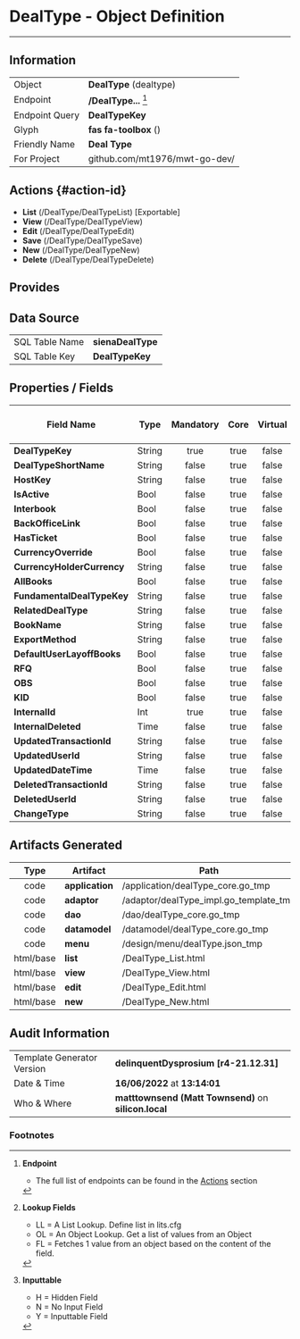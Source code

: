 # **DealType** - Object Definition
---
##  Information
|   |   |
|---|---|
|Object         |**DealType** (dealtype) |
|Endpoint 	    |**/DealType...** [^1]|
|Endpoint Query |**DealTypeKey**|
Glyph|**fas fa-toolbox** ()
Friendly Name|**Deal Type**|
|For Project    |github.com/mt1976/mwt-go-dev/|

##  Actions {#action-id}
* **List** (/DealType/DealTypeList) [Exportable]
* **View** (/DealType/DealTypeView)
* **Edit** (/DealType/DealTypeEdit)
* **Save** (/DealType/DealTypeSave)
* **New** (/DealType/DealTypeNew)
* **Delete** (/DealType/DealTypeDelete)







##  Provides







##  Data Source 
|   |   |
|---|---|
SQL Table Name       | **sienaDealType**
SQL Table Key | **DealTypeKey**



##  Properties / Fields
| Field Name| Type | Mandatory | Core | Virtual | Overide | Lookup [^2]| Lookup Object      | Lookup Field Source         | Lookup Return Value                | Inputable [^3]|DB Column|Default Value| No Change | Callout | Internal |
| -- | --  | :--: | :--: | :--: |:--: |:--: |:--: |-- |-- |:--: |-- | --| :--: | :--: | :--: |
|**DealTypeKey**|String|true|true|false|false|||||Y|DealTypeKey||false|false|false|
|**DealTypeShortName**|String|false|true|false|false|||||Y|DealTypeShortName||false|false|false|
|**HostKey**|String|false|true|false|false|||||Y|HostKey||false|false|false|
|**IsActive**|Bool|false|true|false|false|||||Y|IsActive|True|false|false|false|
|**Interbook**|Bool|false|true|false|false|||||Y|Interbook|True|false|false|false|
|**BackOfficeLink**|Bool|false|true|false|false|||||Y|BackOfficeLink|True|false|false|false|
|**HasTicket**|Bool|false|true|false|false|||||Y|HasTicket|True|false|false|false|
|**CurrencyOverride**|Bool|false|true|false|false|||||Y|CurrencyOverride|True|false|false|false|
|**CurrencyHolderCurrency**|String|false|true|false|false|||||Y|CurrencyHolderCurrency||false|false|false|
|**AllBooks**|Bool|false|true|false|false|||||Y|AllBooks|True|false|false|false|
|**FundamentalDealTypeKey**|String|false|true|false|false|||||Y|FundamentalDealTypeKey||false|false|false|
|**RelatedDealType**|String|false|true|false|false|||||Y|RelatedDealType||false|false|false|
|**BookName**|String|false|true|false|false|||||Y|BookName||false|false|false|
|**ExportMethod**|String|false|true|false|false|||||Y|ExportMethod||false|false|false|
|**DefaultUserLayoffBooks**|Bool|false|true|false|false|||||Y|DefaultUserLayoffBooks|True|false|false|false|
|**RFQ**|Bool|false|true|false|false|||||Y|RFQ|True|false|false|false|
|**OBS**|Bool|false|true|false|false|||||Y|OBS|True|false|false|false|
|**KID**|Bool|false|true|false|false|||||Y|KID|True|false|false|false|
|**InternalId**|Int|true|true|false|false|||||Y|InternalId|0|false|false|false|
|**InternalDeleted**|Time|false|true|false|false|||||Y|InternalDeleted||false|false|false|
|**UpdatedTransactionId**|String|false|true|false|false|||||Y|UpdatedTransactionId||false|false|false|
|**UpdatedUserId**|String|false|true|false|false|||||Y|UpdatedUserId||false|false|false|
|**UpdatedDateTime**|Time|false|true|false|false|||||Y|UpdatedDateTime||false|false|false|
|**DeletedTransactionId**|String|false|true|false|false|||||Y|DeletedTransactionId||false|false|false|
|**DeletedUserId**|String|false|true|false|false|||||Y|DeletedUserId||false|false|false|
|**ChangeType**|String|false|true|false|false|||||Y|ChangeType||false|false|false|


##  Artifacts Generated
| Type | Artifact | Path|
| :--: | -- | -- |
| code | **application** | /application/dealType_core.go_tmp |
| code | **adaptor** | /adaptor/dealType_impl.go_template_tmp |
| code | **dao** | /dao/dealType_core.go_tmp |
| code | **datamodel** | /datamodel/dealType_core.go_tmp |
| code | **menu** | /design/menu/dealType.json_tmp |
| html/base | **list** | /DealType_List.html |
| html/base | **view** | /DealType_View.html |
| html/base | **edit** | /DealType_Edit.html |
| html/base | **new** | /DealType_New.html |


## Audit Information
|   |   |
|---|---|
Template Generator Version   | **delinquentDysprosium [r4-21.12.31]**
Date & Time		     | **16/06/2022** at **13:14:01**
Who & Where		     | **matttownsend (Matt Townsend)** on **silicon.local**

### Footnotes
[^1]: **Endpoint**
    * The full list of endpoints can be found in the [Actions](#action-id) section
[^2]: **Lookup Fields**
    * LL = A List Lookup. Define list in lits.cfg
    * OL = An Object Lookup. Get a list of values from an Object
    * FL = Fetches 1 value from an object based on the content of the field. 
[^3]: **Inputtable**   
    * H = Hidden Field
    * N = No Input Field
    * Y = Inputtable Field
